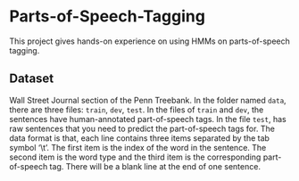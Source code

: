 # Parts-of-Speech-Tagging
This project gives hands-on experience on using HMMs on parts-of-speech tagging. 

## Dataset
Wall Street Journal section of the Penn Treebank. In the folder named `data`, there are three files: `train`, `dev`, `test`. In the files of `train` and `dev`, the sentences have human-annotated part-of-speech tags. In the file `test`, has raw sentences that you need to predict the part-of-speech tags for. The data format is that, each line contains three items separated by the tab symbol ‘\t’. The first item is the index of the word in the sentence. The second item is the word type and the third item is the corresponding part-of-speech tag. There will be a blank line at the end of one sentence.
